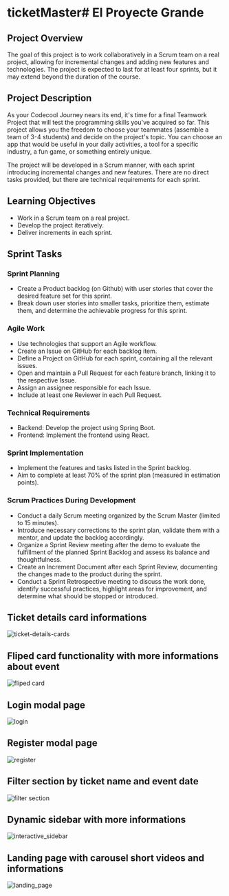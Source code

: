 # ticketMaster# El Proyecte Grande


## Project Overview

The goal of this project is to work collaboratively in a Scrum team on a real project, allowing for incremental changes and adding new features and technologies. The project is expected to last for at least four sprints, but it may extend beyond the duration of the course.

## Project Description

As your Codecool Journey nears its end, it's time for a final Teamwork Project that will test the programming skills you've acquired so far. This project allows you the freedom to choose your teammates (assemble a team of 3-4 students) and decide on the project's topic. You can choose an app that would be useful in your daily activities, a tool for a specific industry, a fun game, or something entirely unique.

The project will be developed in a Scrum manner, with each sprint introducing incremental changes and new features. There are no direct tasks provided, but there are technical requirements for each sprint.

## Learning Objectives

- Work in a Scrum team on a real project.
- Develop the project iteratively.
- Deliver increments in each sprint.

## Sprint Tasks

### Sprint Planning

- Create a Product backlog (on Github) with user stories that cover the desired feature set for this sprint.
- Break down user stories into smaller tasks, prioritize them, estimate them, and determine the achievable progress for this sprint.

### Agile Work

- Use technologies that support an Agile workflow.
- Create an Issue on GitHub for each backlog item.
- Define a Project on GitHub for each sprint, containing all the relevant issues.
- Open and maintain a Pull Request for each feature branch, linking it to the respective Issue.
- Assign an assignee responsible for each Issue.
- Include at least one Reviewer in each Pull Request.

### Technical Requirements

- Backend: Develop the project using Spring Boot.
- Frontend: Implement the frontend using React.

### Sprint Implementation

- Implement the features and tasks listed in the Sprint backlog.
- Aim to complete at least 70% of the sprint plan (measured in estimation points).

### Scrum Practices During Development

- Conduct a daily Scrum meeting organized by the Scrum Master (limited to 15 minutes).
- Introduce necessary corrections to the sprint plan, validate them with a mentor, and update the backlog accordingly.
- Organize a Sprint Review meeting after the demo to evaluate the fulfillment of the planned Sprint Backlog and assess its balance and thoughtfulness.
- Create an Increment Document after each Sprint Review, documenting the changes made to the product during the sprint.
- Conduct a Sprint Retrospective meeting to discuss the work done, identify successful practices, highlight areas for improvement, and determine what should be stopped or introduced.

## Ticket details card informations
![ticket-details-cards](https://github.com/StefanCristian1204/ticketMaster/assets/97633357/6e9d3a8b-9476-4283-83ce-04b31f29702e)

## Fliped card functionality with more informations about event
![fliped card](https://github.com/StefanCristian1204/ticketMaster/assets/97633357/b82300e4-2943-4bae-9d20-72853f851b38)

## Login modal page 
![login](https://github.com/StefanCristian1204/ticketMaster/assets/97633357/1b54590a-9dda-4c92-9c55-2fbffd1e00cb)

## Register modal page
![register](https://github.com/StefanCristian1204/ticketMaster/assets/97633357/079c671c-364f-435c-b144-a74f942b8e7d)

## Filter section by ticket name and event date 
![filter section](https://github.com/StefanCristian1204/ticketMaster/assets/97633357/3e3de2b6-2817-46ae-98cc-14e36558c2c0)

## Dynamic sidebar with more informations
![interactive_sidebar](https://github.com/StefanCristian1204/ticketMaster/assets/97633357/d96241fb-0fc7-42c6-b7d2-6fc9a5972424)

## Landing page with carousel short videos and informations
![landing_page](https://github.com/StefanCristian1204/ticketMaster/assets/97633357/82e32eb5-8fbf-48ff-afef-2d4c2b0c38b9)


